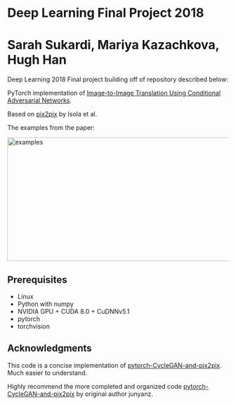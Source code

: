 # Deep Learning Final Project 2018 
# Sarah Sukardi, Mariya Kazachkova, Hugh Han

Deep Learning 2018 Final project building off of repository described below: 

PyTorch implementation of [Image-to-Image Translation Using Conditional Adversarial Networks](https://arxiv.org/pdf/1611.07004v1.pdf).

Based on [pix2pix](https://phillipi.github.io/pix2pix/) by Isola et al.

The examples from the paper: 

<img src="examples.jpg" width = "766" height = "282" alt="examples" align=center />

## Prerequisites

+ Linux
+ Python with numpy
+ NVIDIA GPU + CUDA 8.0 + CuDNNv5.1
+ pytorch
+ torchvision

## Acknowledgments

This code is a concise implementation of [pytorch-CycleGAN-and-pix2pix](https://github.com/junyanz/pytorch-CycleGAN-and-pix2pix). Much easier to understand.

Highly recommend the more completed and organized code [pytorch-CycleGAN-and-pix2pix](https://github.com/junyanz/pytorch-CycleGAN-and-pix2pix) by original author junyanz.
